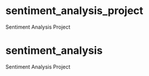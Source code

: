 # sentiment_analysis_project
Sentiment Analysis Project

# sentiment_analysis
Sentiment Analysis Project

